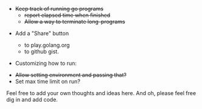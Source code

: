 <strike>
<ul><li>Keep track of running go programs<br>
<ul><li>report elapsed time when finished<br>
</li><li>Allow a way to terminate long-programs<br>
</strike></li></ul></li></ul>

  * Add a "Share" button
    * to play.golang.org
    * to github gist.

  * Customizing how to run:
<strike>
<ul><li>Allow setting environment and passing that?<br>
</strike>
</li><li>Set max time limit on run?</li></ul>


Feel free to add your own thoughts and ideas here. And oh, please feel free dig in and add code.